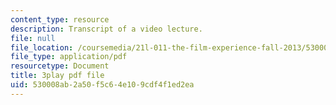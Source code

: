 ```yaml
---
content_type: resource
description: Transcript of a video lecture.
file: null
file_location: /coursemedia/21l-011-the-film-experience-fall-2013/530008ab2a50f5c64e109cdf4f1ed2ea_BgozyEIGsuc.pdf
file_type: application/pdf
resourcetype: Document
title: 3play pdf file
uid: 530008ab-2a50-f5c6-4e10-9cdf4f1ed2ea
---
```

